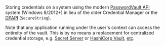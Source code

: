 Storing credentials on a system using the modern [PasswordVault API](https://stackoverflow.com/questions/9052482/best-practice-for-saving-sensitive-data-in-windows-8) system (Windows 8/2012+) in lieu of the older Credential Manager or the [DPAPI](https://stackoverflow.com/questions/6982236/how-is-securestring-encrypted-and-still-usable) (`SecureString`).

Note that any application running under the user's context can access the entireity of the vault. This is by no means a replacement for centralized credential storage, e.g. [Secret Server](https://thycotic.com/products/secret-server/) or [HashiCorp Vault](https://www.vaultproject.io/), [etc](https://coderanger.net/chef-secrets/).

